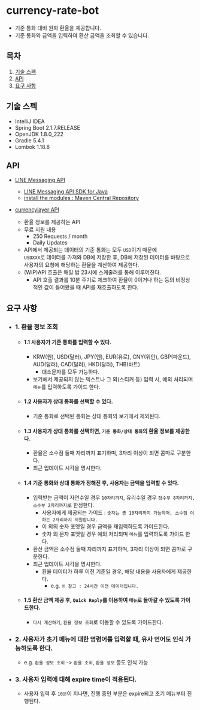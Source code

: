 # currency-rate-bot
- 기준 통화 대비 원화 환율을 제공합니다.
- 기준 통화와 금액을 입력하여 환산 금액을 조회할 수 있습니다.

## 목차
1. [기술 스펙](#기술-스펙)
2. [API](#api)
3. [요구 사항](#요구-사항)

## 기술 스펙
- IntelliJ IDEA 
- Spring Boot 2.1.7.RELEASE
- OpenJDK 1.8.0_222
- Gradle 5.4.1
- Lombok 1.18.8

## API
- [LINE Messaging API](https://developers.line.biz/en/docs/messaging-api/overview/)
    - [LINE Messaging API SDK for Java](https://github.com/line/line-bot-sdk-java)
    - [install the modules : Maven Central Repository](https://search.maven.org/search?q=g:com.linecorp.bot)

- [currencylayer API](https://currencylayer.com/)
  - 환율 정보를 제공하는 API
  - 무료 지원 내용
    - 250 Requests / month
    - Daily Updates
  - API에서 제공되는 데이터의 기준 통화는 모두 `USD`이기 때문에  
  `USDXXX`로 데이터를 가져와 DB에 저장한 후, DB에 저장된 데이터를 바탕으로 사용자의 요청에 해당하는 환율을 계산하여 제공한다.
  - (WIP)API 호출은 매일 밤 23시에 스케줄러를 통해 이루어진다.
    - API 호출 결과를 10분 주기로 체크하여 환율이 0이거나 하는 등의 비정상적인 값이 들어왔을 때 API를 재호출하도록 한다.

## 요구 사항
- ### 1. 환율 정보 조회
  - #### 1.1 사용자가 기준 통화를 입력할 수 있다.
    - KRW(원), USD(달러), JPY(엔), EUR(유로), CNY(위안), GBP(파운드), AUD(달러), CAD(달러), HKD(달러), THB(바트)
        - 대소문자를 모두 가능하다.
    - 보기에서 제공되지 않는 텍스트나 그 외(스티커 등) 입력 시, 예외 처리되며 `메뉴`를 입력하도록 가이드 한다.
  - #### 1.2 사용자가 상대 통화를 선택할 수 있다.
    - 기준 통화로 선택된 통화는 상대 통화의 보기에서 제외된다.
  - #### 1.3 사용자가 상대 통화를 선택하면, `기준 통화/상대 통화`의 환율 정보를 제공한다.
    - 환율은 소수점 둘째 자리까지 표기하며, 3자리 이상이 되면 콤마로 구분한다.
    - 최근 업데이트 시각을 명시한다. 
  - #### 1.4 기준 통화와 상대 통화가 정해진 후, 사용자는 금액을 입력할 수 있다.
    - 입력받는 금액이 자연수일 경우 `10자리까지`, 유리수일 경우 `정수부 8자리까지, 소수부 2자리까지`로 한정한다.
      - 사용자에게 제공되는 가이드 : `숫자는 총 10자리까지 가능하며, 소수점 이하는 2자리까지 지원합니다.`
      - 이 외의 숫자 포멧일 경우 금액을 재입력하도록 가이드한다.
      - 숫자 외 문자 포맷일 경우 예외 처리되며 `메뉴`를 입력하도록 가이드 한다.
    - 환산 금액은 소수점 둘째 자리까지 표기하며, 3자리 이상이 되면 콤마로 구분한다.
    - 최근 업데이트 시각을 명시한다.
      - 환율 데이터가 하루 이전 기준일 경우, 해당 내용을 사용자에게 제공한다.
        - e.g. `※ 참고 : 24시간 이전 데이터입니다.`
  - #### 1.5 환산 금액 제공 후, `Quick Reply`를 이용하여 `메뉴`로 돌아갈 수 있도록 가이드한다.
    - `다시 계산하기`, `환율 정보 조회`로 이동할 수 있도록 가이드한다.
- ### 2. 사용자가 초기 메뉴에 대한 명령어를 입력할 때, 유사 언어도 인식 가능하도록 한다.
  - e.g. `환율 정보 조회` -> `환율 조회`, `환율 정보` 등도 인식 가능
- ### 3. 사용자 입력에 대해 expire time이 적용된다.
  - 사용자 입력 후 `10분`이 지나면, 진행 중인 부분은 expire되고 초기 메뉴부터 진행된다.